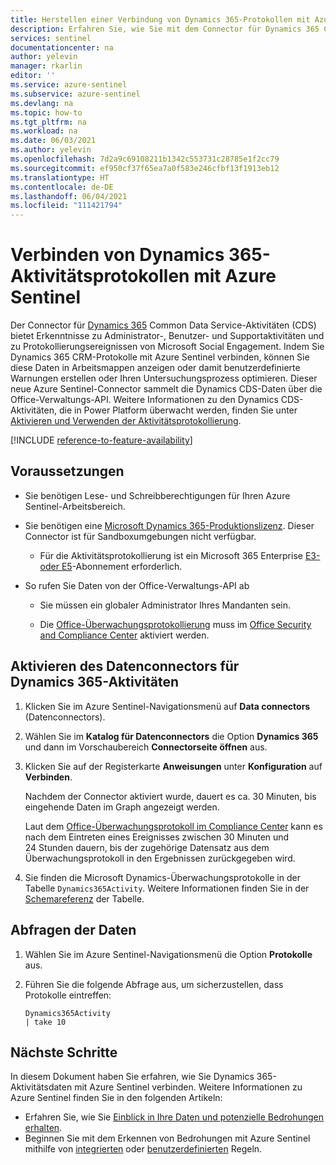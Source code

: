 ```yaml
---
title: Herstellen einer Verbindung von Dynamics 365-Protokollen mit Azure Sentinel | Microsoft-Dokumentation
description: Erfahren Sie, wie Sie mit dem Connector für Dynamics 365 Common Data Service-Aktivitäten (CDS) Informationen zu laufenden Administrator-, Benutzer- und Supportaktivitäten abrufen.
services: sentinel
documentationcenter: na
author: yelevin
manager: rkarlin
editor: ''
ms.service: azure-sentinel
ms.subservice: azure-sentinel
ms.devlang: na
ms.topic: how-to
ms.tgt_pltfrm: na
ms.workload: na
ms.date: 06/03/2021
ms.author: yelevin
ms.openlocfilehash: 7d2a9c69108211b1342c553731c28785e1f2cc79
ms.sourcegitcommit: ef950cf37f65ea7a0f583e246cfbf13f1913eb12
ms.translationtype: HT
ms.contentlocale: de-DE
ms.lasthandoff: 06/04/2021
ms.locfileid: "111421794"
---
```

# <a name="connect-dynamics-365-activity-logs-to-azure-sentinel"></a>Verbinden von Dynamics 365-Aktivitätsprotokollen mit Azure Sentinel

Der Connector für [Dynamics 365](/office365/servicedescriptions/microsoft-dynamics-365-online-service-description) Common Data Service-Aktivitäten (CDS) bietet Erkenntnisse zu Administrator-, Benutzer- und Supportaktivitäten und zu Protokollierungsereignissen von Microsoft Social Engagement. Indem Sie Dynamics 365 CRM-Protokolle mit Azure Sentinel verbinden, können Sie diese Daten in Arbeitsmappen anzeigen oder damit benutzerdefinierte Warnungen erstellen oder Ihren Untersuchungsprozess optimieren. Dieser neue Azure Sentinel-Connector sammelt die Dynamics CDS-Daten über die Office-Verwaltungs-API. Weitere Informationen zu den Dynamics CDS-Aktivitäten, die in Power Platform überwacht werden, finden Sie unter [Aktivieren und Verwenden der Aktivitätsprotokollierung](/power-platform/admin/enable-use-comprehensive-auditing).

[!INCLUDE [reference-to-feature-availability](includes/reference-to-feature-availability.md)]

## <a name="prerequisites"></a>Voraussetzungen

- Sie benötigen Lese- und Schreibberechtigungen für Ihren Azure Sentinel-Arbeitsbereich.

- Sie benötigen eine [Microsoft Dynamics 365-Produktionslizenz](/office365/servicedescriptions/microsoft-dynamics-365-online-service-description). Dieser Connector ist für Sandboxumgebungen nicht verfügbar.
    - Für die Aktivitätsprotokollierung ist ein Microsoft 365 Enterprise [E3- oder E5](/power-platform/admin/enable-use-comprehensive-auditing#requirements)-Abonnement erforderlich.

- So rufen Sie Daten von der Office-Verwaltungs-API ab
    - Sie müssen ein globaler Administrator Ihres Mandanten sein.

    - Die [Office-Überwachungsprotokollierung](/office365/servicedescriptions/office-365-platform-service-description/office-365-securitycompliance-center) muss im [Office Security and Compliance Center](/microsoft-365/compliance/search-the-audit-log-in-security-and-compliance) aktiviert werden.

## <a name="enable-the-dynamics-365-activities-data-connector"></a>Aktivieren des Datenconnectors für Dynamics 365-Aktivitäten

1. Klicken Sie im Azure Sentinel-Navigationsmenü auf **Data connectors** (Datenconnectors).

1. Wählen Sie im **Katalog für Datenconnectors** die Option **Dynamics 365** und dann im Vorschaubereich **Connectorseite öffnen** aus.

1. Klicken Sie auf der Registerkarte **Anweisungen** unter **Konfiguration** auf **Verbinden**. 

    Nachdem der Connector aktiviert wurde, dauert es ca. 30 Minuten, bis eingehende Daten im Graph angezeigt werden. 

    Laut dem [Office-Überwachungsprotokoll im Compliance Center](/microsoft-365/compliance/search-the-audit-log-in-security-and-compliance#requirements-to-search-the-audit-log) kann es nach dem Eintreten eines Ereignisses zwischen 30 Minuten und 24 Stunden dauern, bis der zugehörige Datensatz aus dem Überwachungsprotokoll in den Ergebnissen zurückgegeben wird.

1. Sie finden die Microsoft Dynamics-Überwachungsprotokolle in der Tabelle `Dynamics365Activity`. Weitere Informationen finden Sie in der [Schemareferenz](/azure/azure-monitor/reference/tables/dynamics365activity) der Tabelle.

## <a name="querying-the-data"></a>Abfragen der Daten

1. Wählen Sie im Azure Sentinel-Navigationsmenü die Option **Protokolle** aus.

1. Führen Sie die folgende Abfrage aus, um sicherzustellen, dass Protokolle eintreffen:

    ```kusto
    Dynamics365Activity
    | take 10
    ```


## <a name="next-steps"></a>Nächste Schritte
In diesem Dokument haben Sie erfahren, wie Sie Dynamics 365-Aktivitätsdaten mit Azure Sentinel verbinden. Weitere Informationen zu Azure Sentinel finden Sie in den folgenden Artikeln:
- Erfahren Sie, wie Sie [Einblick in Ihre Daten und potenzielle Bedrohungen erhalten](quickstart-get-visibility.md).
- Beginnen Sie mit dem Erkennen von Bedrohungen mit Azure Sentinel mithilfe von [integrierten](tutorial-detect-threats-built-in.md) oder [benutzerdefinierten](tutorial-detect-threats-custom.md) Regeln.
